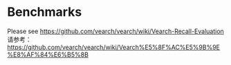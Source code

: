 # Benchmarks

Please see https://github.com/vearch/vearch/wiki/Vearch-Recall-Evaluation
请参考：https://github.com/vearch/vearch/wiki/Vearch%E5%8F%AC%E5%9B%9E%E8%AF%84%E6%B5%8B

